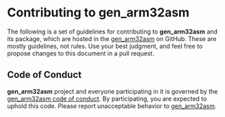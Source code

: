 # Contributing to gen_arm32asm

The following is a set of guidelines for contributing to **gen_arm32asm** and its package, which are hosted in the [gen_arm32asm](https://github.com/vroncevic/gen_arm32asm) on GitHub. These are mostly guidelines, not rules. Use your best judgment, and feel free to propose changes to this document in a pull request.

## Code of Conduct

**gen_arm32asm** project and everyone participating in it is governed by the [gen_arm32asm code of conduct](CODE_OF_CONDUCT.md). By participating, you are expected to uphold this code. Please report unacceptable behavior to [gen_arm32asm](mailto:elektron.ronca@gmail.com).